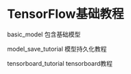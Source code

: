 # TensorFlow基础教程

basic_model 包含基础模型

model_save_tutorial  模型持久化教程

tensorboard_tutorial tensorboard教程
